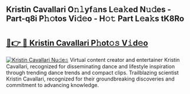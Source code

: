 ## Kristin Cavallari O𝚗𝚕yf𝚊ns L𝚎a𝚔ed N𝚞𝚍es - Part-q8i P𝚑𝚘tos Vi𝚍𝚎o - H𝚘𝚝 Part L𝚎a𝚔s tK8Ro

# <h2><a href="http://kf12oa1.oniu.top/?m=Kristin+Cavallari">🔗👉 🔴 Kristin Cavallari P𝚑ot𝚘𝚜 V𝚒d𝚎o</a></h2>

[![Kristin Cavallari Nu𝚍e𝚜](https://i.imgur.com/0qMVB7G.gif)](http://kf12oa1.oniu.top/?m=Kristin+Cavallari)
Virtual content creator and entertainer Kristin Cavallari, recognized for disseminating dance and lifestyle inspiration through trending dance trends and compact clips. Trailblazing scientist Kristin Cavallari, recognized for their groundbreaking discoveries and commitment to advancing knowledge.  
